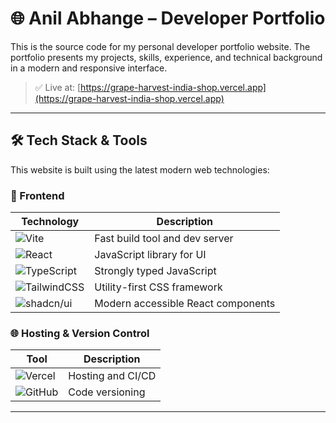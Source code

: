# 🌐 Anil Abhange – Developer Portfolio

This is the source code for my personal developer portfolio website. The portfolio presents my projects, skills, experience, and technical background in a modern and responsive interface.

> ✅ Live at: [https://grape-harvest-india-shop.vercel.app](https://grape-harvest-india-shop.vercel.app)

---

## 🛠️ Tech Stack & Tools

This website is built using the latest modern web technologies:

### 🚀 Frontend

| Technology     | Description                                   |
|----------------|-----------------------------------------------|
| ![Vite](https://img.shields.io/badge/Vite-646CFF?style=for-the-badge&logo=vite&logoColor=white) | Fast build tool and dev server |
| ![React](https://img.shields.io/badge/React-20232A?style=for-the-badge&logo=react&logoColor=61DAFB) | JavaScript library for UI |
| ![TypeScript](https://img.shields.io/badge/TypeScript-007ACC?style=for-the-badge&logo=typescript&logoColor=white) | Strongly typed JavaScript |
| ![TailwindCSS](https://img.shields.io/badge/Tailwind_CSS-38B2AC?style=for-the-badge&logo=tailwind-css&logoColor=white) | Utility-first CSS framework |
| ![shadcn/ui](https://img.shields.io/badge/shadcn--ui-black?style=for-the-badge) | Modern accessible React components |

### 🌐 Hosting & Version Control

| Tool           | Description                                   |
|----------------|-----------------------------------------------|
| ![Vercel](https://img.shields.io/badge/Vercel-000000?style=for-the-badge&logo=vercel&logoColor=white) | Hosting and CI/CD |
| ![GitHub](https://img.shields.io/badge/GitHub-181717?style=for-the-badge&logo=github&logoColor=white) | Code versioning |

---
